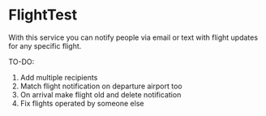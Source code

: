 FlightTest
==========
With this service you can notify people via email or text with flight updates for any specific flight.

TO-DO:
1) Add multiple recipients
2) Match flight notification on departure airport too
3) On arrival make flight old and delete notification
4) Fix flights operated by someone else
